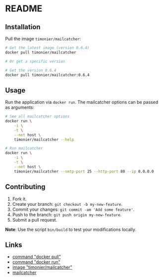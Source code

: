 # README

## Installation

Pull the image `timonier/mailcatcher`:

```sh
# Get the latest image (version 0.6.4)
docker pull timonier/mailcatcher

# Or get a specific version

# Get the version 0.6.4
docker pull timonier/mailcatcher:0.6.4
```

## Usage

Run the application via `docker run`. The mailcatcher options can be passed as arguments:

```sh
# See all mailcatcher options
docker run \
    -i \
    -t \
    --net host \
    timonier/mailcatcher --help

# Run mailcatcher
docker run \
    -i \
    -t \
    --net host \
    timonier/mailcatcher --smtp-port 25 --http-port 80 --ip 0.0.0.0
```

## Contributing

1. Fork it.
2. Create your branch: `git checkout -b my-new-feature`.
3. Commit your changes: `git commit -am 'Add some feature'`.
4. Push to the branch: `git push origin my-new-feature`.
5. Submit a pull request.

__Note__: Use the script `bin/build` to test your modifications locally.

## Links

* [command "docker pull"](https://docs.docker.com/reference/commandline/pull/)
* [command "docker run"](https://docs.docker.com/reference/run/)
* [image "timonier/mailcatcher"](https://hub.docker.com/r/timonier/mailcatcher/)
* [mailcatcher](https://mailcatcher.me/)
